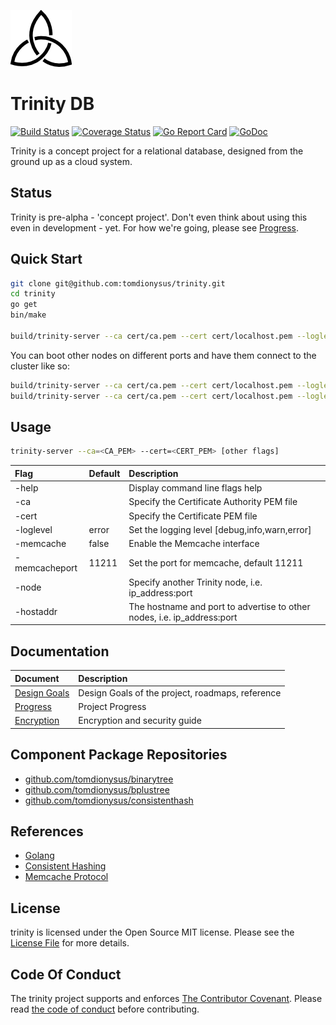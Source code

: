 ![Trinity DB Logo](gfx/trinity_m.png) 

# Trinity DB

[![Build Status](https://travis-ci.org/tomdionysus/trinity.svg)](https://travis-ci.org/tomdionysus/trinity)
[![Coverage Status](https://coveralls.io/repos/tomdionysus/trinity/badge.svg?branch=master&service=github)](https://coveralls.io/github/tomdionysus/trinity?branch=master)
[![Go Report Card](https://goreportcard.com/badge/github.com/tomdionysus/trinity)](https://goreportcard.com/report/github.com/tomdionysus/trinity)
[![GoDoc](https://godoc.org/github.com/tomdionysus/trinity?status.svg)](https://godoc.org/github.com/tomdionysus/trinity)

Trinity is a concept project for a relational database, designed from the ground up as a cloud system.

## Status

Trinity is pre-alpha - 'concept project'. Don't even think about using this even in development - yet. For how we're going, please see [Progress](docs/progress.md).

## Quick Start

```bash
git clone git@github.com:tomdionysus/trinity.git
cd trinity
go get
bin/make

build/trinity-server --ca cert/ca.pem --cert cert/localhost.pem --loglevel info
```

You can boot other nodes on different ports and have them connect to the cluster like so:

```bash
build/trinity-server --ca cert/ca.pem --cert cert/localhost.pem --loglevel info -port 13532 -node localhost:13531
build/trinity-server --ca cert/ca.pem --cert cert/localhost.pem --loglevel info -port 13533 -node localhost:13531
```

## Usage

```bash
trinity-server --ca=<CA_PEM> --cert=<CERT_PEM> [other flags]
```

| Flag                  | Default   | Description                                                             |
|:----------------------|-----------|:------------------------------------------------------------------------|
| -help                 |           | Display command line flags help                                         |
| -ca             		|           | Specify the Certificate Authority PEM file                              |
| -cert         		|           | Specify the Certificate PEM file                                        |
| -loglevel  			| error     | Set the logging level [debug,info,warn,error]                           |
| -memcache             | false     | Enable the Memcache interface                                           |
| -memcacheport         | 11211     | Set the port for memcache, default 11211                                |
| -node                 |           | Specify another Trinity node, i.e. ip_address:port                      |
| -hostaddr             |           | The hostname and port to advertise to other nodes, i.e. ip_address:port |

## Documentation

| Document                             | Description                                            |
|:-------------------------------------|:-------------------------------------------------------|
| [Design Goals](docs/design-goals.md) | Design Goals of the project, roadmaps, reference       |
| [Progress](docs/progress.md)         | Project Progress                                       |
| [Encryption](docs/encryption.md)     | Encryption and security guide                          |

## Component Package Repositories

* [github.com/tomdionysus/binarytree](https://github.com/tomdionysus/binarytree)
* [github.com/tomdionysus/bplustree](https://github.com/tomdionysus/bplustree)
* [github.com/tomdionysus/consistenthash](https://github.com/tomdionysus/consistenthash)

## References

* [Golang](https://golang.org)
* [Consistent Hashing](https://en.wikipedia.org/wiki/Consistent_hashing)
* [Memcache Protocol](https://github.com/memcached/memcached/blob/master/doc/protocol.txt)

## License

trinity is licensed under the Open Source MIT license. Please see the [License File](LICENSE.txt) for more details.

## Code Of Conduct

The trinity project supports and enforces [The Contributor Covenant](http://contributor-covenant.org/). Please read [the code of conduct](CODE_OF_CONDUCT.md) before contributing.